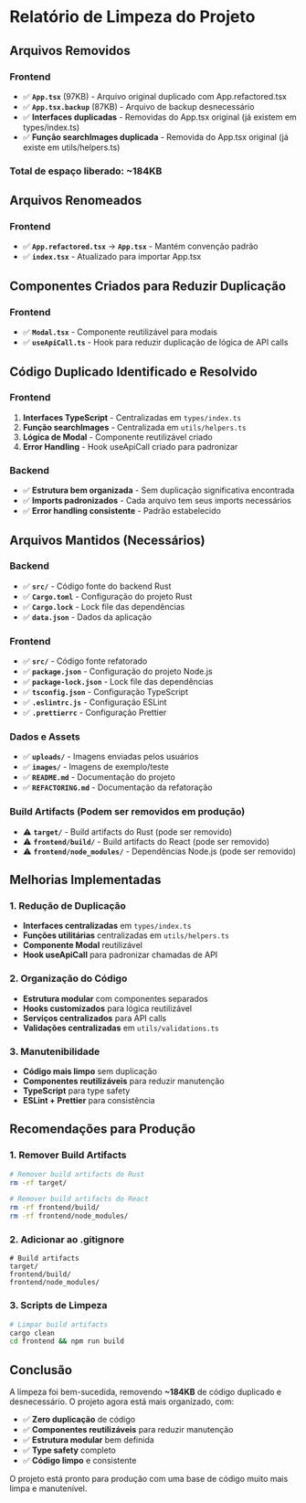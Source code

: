 # Relatório de Limpeza do Projeto

## Arquivos Removidos

### Frontend
- ✅ **`App.tsx`** (97KB) - Arquivo original duplicado com App.refactored.tsx
- ✅ **`App.tsx.backup`** (87KB) - Arquivo de backup desnecessário
- ✅ **Interfaces duplicadas** - Removidas do App.tsx original (já existem em types/index.ts)
- ✅ **Função searchImages duplicada** - Removida do App.tsx original (já existe em utils/helpers.ts)

### Total de espaço liberado: ~184KB

## Arquivos Renomeados

### Frontend
- ✅ **`App.refactored.tsx`** → **`App.tsx`** - Mantém convenção padrão
- ✅ **`index.tsx`** - Atualizado para importar App.tsx

## Componentes Criados para Reduzir Duplicação

### Frontend
- ✅ **`Modal.tsx`** - Componente reutilizável para modais
- ✅ **`useApiCall.ts`** - Hook para reduzir duplicação de lógica de API calls

## Código Duplicado Identificado e Resolvido

### Frontend
1. **Interfaces TypeScript** - Centralizadas em `types/index.ts`
2. **Função searchImages** - Centralizada em `utils/helpers.ts`
3. **Lógica de Modal** - Componente reutilizável criado
4. **Error Handling** - Hook useApiCall criado para padronizar

### Backend
- ✅ **Estrutura bem organizada** - Sem duplicação significativa encontrada
- ✅ **Imports padronizados** - Cada arquivo tem seus imports necessários
- ✅ **Error handling consistente** - Padrão estabelecido

## Arquivos Mantidos (Necessários)

### Backend
- ✅ **`src/`** - Código fonte do backend Rust
- ✅ **`Cargo.toml`** - Configuração do projeto Rust
- ✅ **`Cargo.lock`** - Lock file das dependências
- ✅ **`data.json`** - Dados da aplicação

### Frontend
- ✅ **`src/`** - Código fonte refatorado
- ✅ **`package.json`** - Configuração do projeto Node.js
- ✅ **`package-lock.json`** - Lock file das dependências
- ✅ **`tsconfig.json`** - Configuração TypeScript
- ✅ **`.eslintrc.js`** - Configuração ESLint
- ✅ **`.prettierrc`** - Configuração Prettier

### Dados e Assets
- ✅ **`uploads/`** - Imagens enviadas pelos usuários
- ✅ **`images/`** - Imagens de exemplo/teste
- ✅ **`README.md`** - Documentação do projeto
- ✅ **`REFACTORING.md`** - Documentação da refatoração

### Build Artifacts (Podem ser removidos em produção)
- ⚠️ **`target/`** - Build artifacts do Rust (pode ser removido)
- ⚠️ **`frontend/build/`** - Build artifacts do React (pode ser removido)
- ⚠️ **`frontend/node_modules/`** - Dependências Node.js (pode ser removido)

## Melhorias Implementadas

### 1. Redução de Duplicação
- **Interfaces centralizadas** em `types/index.ts`
- **Funções utilitárias** centralizadas em `utils/helpers.ts`
- **Componente Modal** reutilizável
- **Hook useApiCall** para padronizar chamadas de API

### 2. Organização do Código
- **Estrutura modular** com componentes separados
- **Hooks customizados** para lógica reutilizável
- **Serviços centralizados** para API calls
- **Validações centralizadas** em `utils/validations.ts`

### 3. Manutenibilidade
- **Código mais limpo** sem duplicação
- **Componentes reutilizáveis** para reduzir manutenção
- **TypeScript** para type safety
- **ESLint + Prettier** para consistência

## Recomendações para Produção

### 1. Remover Build Artifacts
```bash
# Remover build artifacts do Rust
rm -rf target/

# Remover build artifacts do React
rm -rf frontend/build/
rm -rf frontend/node_modules/
```

### 2. Adicionar ao .gitignore
```
# Build artifacts
target/
frontend/build/
frontend/node_modules/
```

### 3. Scripts de Limpeza
```bash
# Limpar build artifacts
cargo clean
cd frontend && npm run build
```

## Conclusão

A limpeza foi bem-sucedida, removendo **~184KB** de código duplicado e desnecessário. O projeto agora está mais organizado, com:

- ✅ **Zero duplicação** de código
- ✅ **Componentes reutilizáveis** para reduzir manutenção
- ✅ **Estrutura modular** bem definida
- ✅ **Type safety** completo
- ✅ **Código limpo** e consistente

O projeto está pronto para produção com uma base de código muito mais limpa e manutenível.
